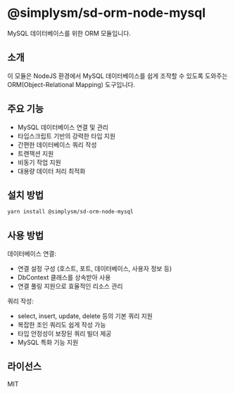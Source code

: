 # @simplysm/sd-orm-node-mysql

MySQL 데이터베이스를 위한 ORM 모듈입니다.

## 소개

이 모듈은 NodeJS 환경에서 MySQL 데이터베이스를 쉽게 조작할 수 있도록 도와주는 ORM(Object-Relational Mapping) 도구입니다.

## 주요 기능

- MySQL 데이터베이스 연결 및 관리
- 타입스크립트 기반의 강력한 타입 지원
- 간편한 데이터베이스 쿼리 작성
- 트랜잭션 지원
- 비동기 작업 지원
- 대용량 데이터 처리 최적화

## 설치 방법

```bash
yarn install @simplysm/sd-orm-node-mysql
```

## 사용 방법

데이터베이스 연결:
- 연결 설정 구성 (호스트, 포트, 데이터베이스, 사용자 정보 등)
- DbContext 클래스를 상속받아 사용
- 연결 풀링 지원으로 효율적인 리소스 관리

쿼리 작성:
- select, insert, update, delete 등의 기본 쿼리 지원
- 복잡한 조인 쿼리도 쉽게 작성 가능
- 타입 안정성이 보장된 쿼리 빌더 제공
- MySQL 특화 기능 지원

## 라이선스

MIT
